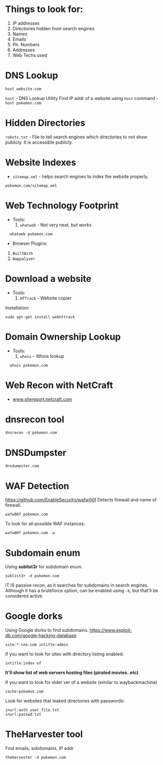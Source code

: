 # Things to look for:

1) IP addresses
2) Directories hidden from search engines
3) Names
4) Emails
5) Ph. Numbers
6) Addresses 
7) Web Techs used

# DNS Lookup
```
host website.com
```

`host`  - DNS Lookup Utility
Find IP addr of a website using `host` command - `host pokemon.com`

# Hidden Directories

``robots.txt`` - File to tell search engines which directories to not show publicly. 
It is accessible publicly. 

# Website Indexes 

- ``sitemap.xml`` - helps search engines to index the website properly. 
```
pokemon.com/sitemap.xml
```

# Web Technology Footprint

- Tools:
  1) `whatweb` - Not very neat, but works 
```
  whatweb pokemon.com
```

- Browser Plugins:
1) ``BuiltWith`` 
2) ``Wappalyzer`` 

# Download a website

- Tools:
  1) `HTTrack` - Website copier
  
*Installation:*
```
sudo apt-get install webhttrack
```

# Domain Ownership Lookup

- Tools:
  1) `whois` - Whois lookup
```
  whois pokemon.com
```

# Web Recon with NetCraft

- www.sitereport.netcraft.com

# dnsrecon tool

```
dnsrecon -d pokemon.com
```

# DNSDumpster
```
dnsdumpster.com
```

# WAF Detection

https://github.com/EnableSecurity/wafw00f
Detects firewall and name of firewall.

```
wafw00f pokemon.com
```

To look for all possible WAF instances:
```
wafw00f pokemon.com -a 
```

# Subdomain enum 

Using **sublist3r** for subdomain enum.
```
sublist3r -d pokemon.com
```

IT IS passive recon, as it searches for subdomains in search engines. Although it has a bruteforce option, can be enabled using `-b`, but that'll be considered active.

# Google dorks 
Using Google dorks to find subdomains.
https://www.exploit-db.com/google-hacking-database

```
site:*.ine.com intitle:admin
```

If you want to look for sites with directory listing enabled:
```
intitle:index of
```

**It'll show list of web servers hosting files (pirated movies..etc)**

If you want to look for older ver of a website (similar to waybackmachine)
```
cache:pokemon.com
```

Look for websites that leaked directories with passwords:
```
inurl:auth_user_file.txt
inurl:passwd.txt
```

# TheHarvester tool

Find emails, subdomains, IP addr
```
theHarvester -d pokemon.com 
```
